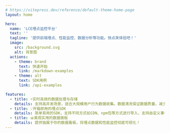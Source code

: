 ```yaml
---
# https://vitepress.dev/reference/default-theme-home-page
layout: home

hero:
  name: 'LCE埋点监控平台'
  text: ''
  tagline: '提供前端埋点、性能监控、数据分析等功能。快点来体验吧！'
  image:
    src: /background.svg
    alt: 背景图
  actions:
    - theme: brand
      text: 快速开始
      link: /markdown-examples
    - theme: alt
      text: SDK用例
      link: /api-examples

features:
  - title: ⚡️实时高效的数据处理与存储
    details: 支持高并发场景，适合大规模用户行为数据收集。数据清洗保证数据质量，减少下游分析的复杂性。
  - title: 💡开箱即用的埋点SDK
    details: 简单易用的SDK，支持不同方式如CDN、npm包等方式进行导入，支持自定义事件上报
  - title: 📊美观实用的数据面板
    details: 提供独属于你的数据看板，将埋点数据和性能监控彻底可视化！
---
```

